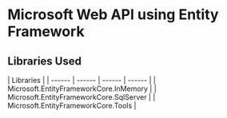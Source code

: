 # Microsoft Web API using Entity Framework

## Libraries Used

| Libraries |
| ------ | ------ | ------ | ------ |
| Microsoft.EntityFrameworkCore.InMemory |
| Microsoft.EntityFrameworkCore.SqlServer |
| Microsoft.EntityFrameworkCore.Tools |
